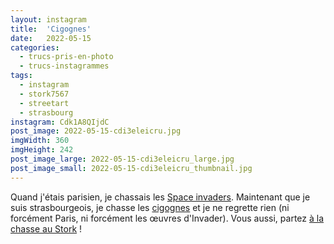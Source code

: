 ```yaml
---
layout: instagram
title:  'Cigognes'
date:   2022-05-15
categories: 
  - trucs-pris-en-photo
  - trucs-instagrammes
tags:
  - instagram
  - stork7567
  - streetart
  - strasbourg
instagram: Cdk1A8QIjdC
post_image: 2022-05-15-cdi3eleicru.jpg
imgWidth: 360
imgHeight: 242
post_image_large: 2022-05-15-cdi3eleicru_large.jpg
post_image_small: 2022-05-15-cdi3eleicru_thumbnail.jpg
---
```


Quand j'étais parisien, je chassais les [Space invaders](http://sitofotos.6x8.org/index.php?/category/2). Maintenant que je suis strasbourgeois, je chasse les [cigognes](https://www.6x8.org/tag/stork7567/) et je ne regrette rien (ni forcément Paris, ni forcément les œuvres d'Invader). Vous aussi, partez [à la chasse au Stork](https://www.6x8.org/2019/11/a-la-chasse-au-stork/) !

